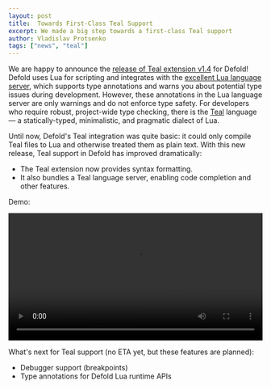 ```yaml
---
layout: post
title:  Towards First-Class Teal Support
excerpt: We made a big step towards a first-class Teal support
author: Vladislav Protsenko
tags: ["news", "teal"]
---
```


We are happy to announce the [release of Teal extension v1.4](https://github.com/defold/extension-teal/releases/tag/v1.4) for Defold! Defold uses Lua for scripting and integrates with the [excellent Lua language server](https://luals.github.io/), which supports type annotations and warns you about potential type issues during development. However, these annotations in the Lua language server are only warnings and do not enforce type safety. For developers who require robust, project-wide type checking, there is the [Teal](https://teal-language.org/) language — a statically-typed, minimalistic, and pragmatic dialect of Lua.

Until now, Defold's Teal integration was quite basic: it could only compile Teal files to Lua and otherwise treated them as plain text. With this new release, Teal support in Defold has improved dramatically:
- The Teal extension now provides syntax formatting.
- It also bundles a Teal language server, enabling code completion and other features.

Demo:

<video controls style="width: 100%">
  <source src="https://github.com/user-attachments/assets/dceed97a-ac84-4f99-ad27-357a5053ba6c" type="video/mp4">
  Your browser does not support the video tag.
</video>

What's next for Teal support (no ETA yet, but these features are planned):
- Debugger support (breakpoints)
- Type annotations for Defold Lua runtime APIs